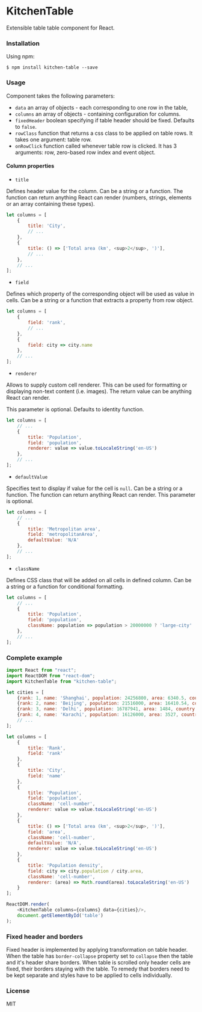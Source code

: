 # KitchenTable

Extensible table table component for React.

### Installation

Using npm:

`$ npm install kitchen-table --save`

### Usage

Component takes the following parameters:
- `data` an array of objects - each corresponding to one row in the table,
- `columns` an array of objects - containing configuration for columns.
- `fixedHeader` boolean specifying if table header should be fixed. Defaults to `false`.
- `rowClass` function that returns a css class to be applied on table rows. It takes one argument: table row.
- `onRowClick` function called whenever table row is clicked. It has 3 arguments: row, zero-based row index 
and event object.

#### Column properties

- `title`

Defines header value for the column.
Can be a string or a function. The function can return anything React can render (numbers, strings, elements 
or an array containing these types).

```javascript
let columns = [
    {
        title: 'City',
        // ...
    },
    {
        title: () => ['Total area (km', <sup>2</sup>, ')'],
        // ...
    },
    // ...
];
```

- `field`

Defines which property of the corresponding object will be used as value in cells.
Can be a string or a function that extracts a property from row object.

```javascript
let columns = [
    {
        field: 'rank',
        // ...
    },
    {
        field: city => city.name
    },
    // ...
];
```


- `renderer`

Allows to supply custom cell renderer. This can be used for formatting or displaying non-text content (i.e. images).
The return value can be anything React can render.

This parameter is optional. Defaults to identity function.

```javascript
let columns = [
    // ...
    {
        title: 'Population',
        field: 'population',
        renderer: value => value.toLocaleString('en-US')
    },
    // ...
];
```

- `defaultValue`

Specifies text to display if value for the cell is `null`. 
Can be a string or a function. The function can return anything React can render.
This parameter is optional.

```javascript
let columns = [
    // ...
    {
        title: 'Metropolitan area',
        field: 'metropolitanArea',
        defaultValue: 'N/A'
    },
    // ...
];
```

- `className`

Defines CSS class that will be added on all cells in defined column.
Can be a string or a function for conditional formatting.

```javascript
let columns = [
    // ...
    {
        title: 'Population',
        field: 'population',
        className: population => population > 20000000 ? 'large-city' : ''
    },
    // ...
];
```

### Complete example

```javascript
import React from "react";
import ReactDOM from "react-dom";
import KitchenTable from "kitchen-table";

let cities = [
    {rank: 1, name: 'Shanghai', population: 24256800, area: 6340.5, country: 'China'},
    {rank: 2, name: 'Beijing', population: 21516000, area: 16410.54, country: 'China'},
    {rank: 3, name: 'Delhi', population: 16787941, area: 1484, country: 'India'},
    {rank: 4, name: 'Karachi', population: 16126000, area: 3527, country: 'Pakistan'},
    // ...
];

let columns = [
    {
        title: 'Rank',
        field: 'rank'
    },
    {
        title: 'City',
        field: 'name'
    },
    {
        title: 'Population',
        field: 'population',
        className: 'cell-number',
        renderer: value => value.toLocaleString('en-US')
    },
    {
        title: () => ['Total area (km', <sup>2</sup>, ')'],
        field: 'area',
        className: 'cell-number',
        defaultValue: 'N/A',
        renderer: value => value.toLocaleString('en-US')
    },
    {
        title: 'Population density',
        field: city => city.population / city.area,
        className: 'cell-number',
        renderer: (area) => Math.round(area).toLocaleString('en-US')
    }
];

ReactDOM.render(
    <KitchenTable columns={columns} data={cities}/>,
    document.getElementById('table')
);
```

### Fixed header and borders

Fixed header is implemented by applying transformation on table header.
When the table has `border-collapse` property set to `collapse` then the table and it's header share borders.
When table is scrolled only header cells are fixed, their borders staying with the table.
To remedy that borders need to be kept separate and styles have to be applied to cells individually.

### License

MIT
